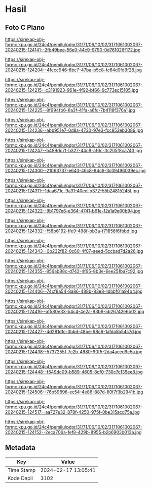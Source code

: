 # Hasil

## Foto C Plano

https://sirekap-obj-formc.kpu.go.id/24c4/pemilu/pdpr/31/71/06/10/02/3171061002067-20240215-124141--2fb49bee-56e0-44c9-9790-0d761026f172.jpg

https://sirekap-obj-formc.kpu.go.id/24c4/pemilu/pdpr/31/71/06/10/02/3171061002067-20240215-124204--41ecc946-6bc7-47ba-b5c8-fc64d0fd9f28.jpg

https://sirekap-obj-formc.kpu.go.id/24c4/pemilu/pdpr/31/71/06/10/02/3171061002067-20240215-124215--c3191923-961e-4f92-bf66-9c773ec15105.jpg

https://sirekap-obj-formc.kpu.go.id/24c4/pemilu/pdpr/31/71/06/10/02/3171061002067-20240215-124225--8f994fb6-6a3f-41fa-a6fc-7b4118f376a1.jpg

https://sirekap-obj-formc.kpu.go.id/24c4/pemilu/pdpr/31/71/06/10/02/3171061002067-20240215-124236--abb951e7-0d8a-4730-97e3-fcc953eb3089.jpg

https://sirekap-obj-formc.kpu.go.id/24c4/pemilu/pdpr/31/71/06/10/02/3171061002067-20240215-124247--b489dc7f-b327-44c8-af6c-3c205f8ca743.jpg

https://sirekap-obj-formc.kpu.go.id/24c4/pemilu/pdpr/31/71/06/10/02/3171061002067-20240215-124300--21063737-e643-46c8-84c9-3c09496039ec.jpg

https://sirekap-obj-formc.kpu.go.id/24c4/pemilu/pdpr/31/71/06/10/02/3171061002067-20240215-124311--1daa671c-9a31-40ed-b372-55b24815245f.jpg

https://sirekap-obj-formc.kpu.go.id/24c4/pemilu/pdpr/31/71/06/10/02/3171061002067-20240215-124322--9b1797e6-e364-4741-b61e-f2a1a9e00b94.jpg

https://sirekap-obj-formc.kpu.go.id/24c4/pemilu/pdpr/31/71/06/10/02/3171061002067-20240215-124332--f58b6192-ffe9-498f-bb3a-f71858f6fbbd.jpg

https://sirekap-obj-formc.kpu.go.id/24c4/pemilu/pdpr/31/71/06/10/02/3171061002067-20240215-124343--0b232f82-0c60-4f07-aeed-5ccbad7d2a26.jpg

https://sirekap-obj-formc.kpu.go.id/24c4/pemilu/pdpr/31/71/06/10/02/3171061002067-20240215-124355--856ab88c-d742-4f95-8b3e-6ee251ba7c92.jpg

https://sirekap-obj-formc.kpu.go.id/24c4/pemilu/pdpr/31/71/06/10/02/3171061002067-20240215-124406--74cf8a54-8a86-488b-83e8-1dbbf01a94b4.jpg

https://sirekap-obj-formc.kpu.go.id/24c4/pemilu/pdpr/31/71/06/10/02/3171061002067-20240215-124416--af580e33-b4c4-4e2a-93b9-5b26742e6b02.jpg

https://sirekap-obj-formc.kpu.go.id/24c4/pemilu/pdpr/31/71/06/10/02/3171061002067-20240215-124427--4d281dfc-3bbd-48be-98c9-1afda5b54c7d.jpg

https://sirekap-obj-formc.kpu.go.id/24c4/pemilu/pdpr/31/71/06/10/02/3171061002067-20240215-124438--5737255f-7c2b-4880-90f5-2da4aeed9c5a.jpg

https://sirekap-obj-formc.kpu.go.id/24c4/pemilu/pdpr/31/71/06/10/02/3171061002067-20240215-124448--f549dc09-b589-4605-8cf0-730c7c135ee8.jpg

https://sirekap-obj-formc.kpu.go.id/24c4/pemilu/pdpr/31/71/06/10/02/3171061002067-20240215-124506--76b59896-ec54-4e86-887d-80f7f3b2941b.jpg

https://sirekap-obj-formc.kpu.go.id/24c4/pemilu/pdpr/31/71/06/10/02/3171061002067-20240215-124517--aa727e32-878f-4250-975f-0be315acd75a.jpg

https://sirekap-obj-formc.kpu.go.id/24c4/pemilu/pdpr/31/71/06/10/02/3171061002067-20240215-124152--2eca706a-fef8-429b-8955-b2b6903b013a.jpg


## Metadata

| Key        | Value               |
| ---------- | ------------------- |
| Time Stamp | 2024-02-17 13:05:41 |
| Kode Dapil | 3102                |



